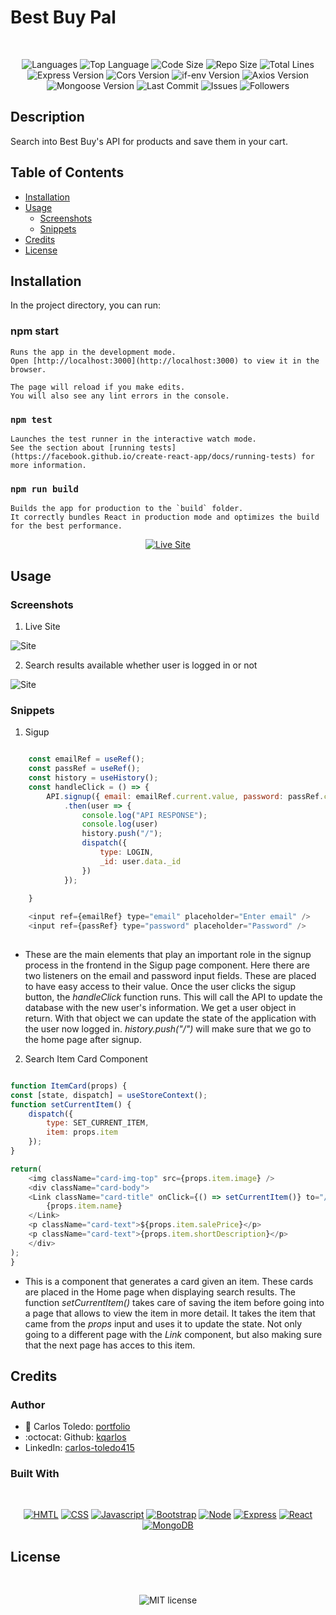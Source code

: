 # Best Buy Pal


</br>
<p align="center">
    <img src="https://img.shields.io/github/languages/count/kqarlos/bestbuy?style=for-the-badge" alt="Languages" />
    <img src="https://img.shields.io/github/languages/top/kqarlos/bestbuy?style=for-the-badge" alt="Top Language" />
    <img src="https://img.shields.io/github/languages/code-size/kqarlos/bestbuy?style=for-the-badge" alt="Code Size" />
    <img src="https://img.shields.io/github/repo-size/kqarlos/bestbuy?style=for-the-badge" alt="Repo Size" />   
    <img src="https://img.shields.io/tokei/lines/github/kqarlos/bestbuy?style=for-the-badge" alt="Total Lines" />
    <img src="https://img.shields.io/github/package-json/dependency-version/kqarlos/bestbuy/express?style=for-the-badge" alt="Express Version" />
    <img src="https://img.shields.io/github/package-json/dependency-version/kqarlos/bestbuy/cors?style=for-the-badge" alt="Cors Version" />
    <img src="https://img.shields.io/github/package-json/dependency-version/kqarlos/bestbuy/if-env?style=for-the-badge" alt="if-env Version" />
    <img src="https://img.shields.io/github/package-json/dependency-version/kqarlos/bestbuy/axios?style=for-the-badge" alt="Axios Version" />
    <img src="https://img.shields.io/github/package-json/dependency-version/kqarlos/bestbuy/mongoose?style=for-the-badge" alt="Mongoose Version" />
    <img src="https://img.shields.io/github/last-commit/kqarlos/bestbuy?style=for-the-badge" alt="Last Commit" />  
    <img src="https://img.shields.io/github/issues/kqarlos/bestbuy?style=for-the-badge" alt="Issues" />  
    <img src="https://img.shields.io/github/followers/kqarlos?style=social" alt="Followers" />  
</p>


## Description

Search into Best Buy's API for products and save them in your cart. 

## Table of Contents

* [Installation](#installation)
* [Usage](#usage)
    * [Screenshots](#screenshots)
    * [Snippets](#snippets)
* [Credits](#credits)
* [License](#license)

## Installation

In the project directory, you can run:

### npm start

    Runs the app in the development mode.
    Open [http://localhost:3000](http://localhost:3000) to view it in the browser.

    The page will reload if you make edits.
    You will also see any lint errors in the console.

### `npm test`

    Launches the test runner in the interactive watch mode.
    See the section about [running tests](https://facebook.github.io/create-react-app/docs/running-tests) for more information.

### `npm run build`

    Builds the app for production to the `build` folder.
    It correctly bundles React in production mode and optimizes the build for the best performance.

<p align="center">
    <a href="https://best-buy-cart.herokuapp.com/"><img src="https://img.shields.io/badge/-👉 See Live Site-success?style=for-the-badge"  alt="Live Site" /></a>
</p>

## Usage

### Screenshots

1. Live Site

![Site](client/public/live.gif)

2. Search results available whether user is logged in or not

![Site](client/public/search.gif)


### Snippets


1. Sigup

```javascript

    const emailRef = useRef();
    const passRef = useRef();
    const history = useHistory();
    const handleClick = () => {
        API.signup({ email: emailRef.current.value, password: passRef.current.value })
            .then(user => {
                console.log("API RESPONSE");
                console.log(user)
                history.push("/");
                dispatch({
                    type: LOGIN,
                    _id: user.data._id
                })
            });
      
    }

    <input ref={emailRef} type="email" placeholder="Enter email" />
    <input ref={passRef} type="password" placeholder="Password" />
    
```
* These are the main elements that play an important role in the signup process in the frontend in the Sigup page component. Here there are two listeners on the email and password input fields. These are placed to have easy access to their value. Once the user clicks the sigup button, the _handleClick_ function runs. This will call the API to update the database with the new user's information. We get a user object in return. With that object we can update the state of the application with the user now logged in. _history.push("/")_ will make sure that we go to the home page after signup.


2. Search Item Card Component

```javascript

function ItemCard(props) {
const [state, dispatch] = useStoreContext();
function setCurrentItem() {
    dispatch({
        type: SET_CURRENT_ITEM,
        item: props.item
    });
}

return(
    <img className="card-img-top" src={props.item.image} />
    <div className="card-body">
    <Link className="card-title" onClick={() => setCurrentItem()} to="/Item">
        {props.item.name}
    </Link>
    <p className="card-text">${props.item.salePrice}</p>
    <p className="card-text">{props.item.shortDescription}</p>
    </div>
);
}

```
* This is a component that generates a card given an item. These cards are placed in the Home page when displaying search results. The function _setCurrentItem()_ takes care of saving the item before going into a page that allows to view the item in more detail. It takes the item that came from the _props_ input and uses it to update the state. Not only going to a different page with the _Link_ component, but also making sure that the next page has acces to this item.

## Credits 

### Author

- 💼 Carlos Toledo: [portfolio](https://professional-portfolio2020.herokuapp.com/)
- :octocat: Github: [kqarlos](https://www.github.com/kqarlos)
- LinkedIn: [carlos-toledo415](https://www.linkedin.com/in/carlos-toledo415/)


### Built With

</br>
<p align="center">
    <a href="https://developer.mozilla.org/en-US/docs/Web/HTML"><img src="https://img.shields.io/badge/-HTML-orange?style=for-the-badge"  alt="HMTL" /></a>
    <a href="https://developer.mozilla.org/en-US/docs/Web/CSS"><img src="https://img.shields.io/badge/-CSS-blue?style=for-the-badge" alt="CSS" /></a>
    <a href="https://www.javascript.com/"><img src="https://img.shields.io/badge/-Javascript-yellow?style=for-the-badge" alt="Javascript" /></a>
    <a href="https://getbootstrap.com/"><img src="https://img.shields.io/badge/-Bootstrap-blue?style=for-the-badge" alt="Bootstrap" /></a>
    <a href="https://nodejs.org/en/"><img src="https://img.shields.io/badge/-Node-orange?style=for-the-badge" alt="Node" /></a>
    <a href="https://www.npmjs.com/package/express"><img src="https://img.shields.io/badge/-Express-green?style=for-the-badge" alt="Express" /></a>
    <a href="https://reactjs.org/"><img src="https://img.shields.io/badge/-React-blue?style=for-the-badge" alt="React" /></a>
    <a href="https://www.mongodb.com/"><img src="https://img.shields.io/badge/-MongoDB-green?style=for-the-badge" alt="MongoDB" /></a>
</p>

## License

</br>
<p align="center">
    <img align="center" src="https://img.shields.io/github/license/kqarlos/bestbuy?style=for-the-badge" alt="MIT license" />
</p>